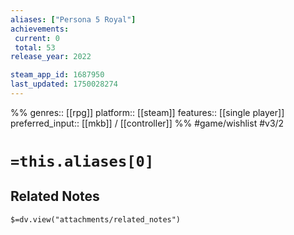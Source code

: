 ```yaml
---
aliases: ["Persona 5 Royal"]
achievements:
 current: 0
 total: 53
release_year: 2022

steam_app_id: 1687950
last_updated: 1750028274
---
```

%%
genres:: [[rpg]]
platform:: [[steam]]
features:: [[single player]]
preferred_input:: [[mkb]] / [[controller]]
%%
#game/wishlist
#v3/2

# `=this.aliases[0]`
## Related Notes
`$=dv.view("attachments/related_notes")`